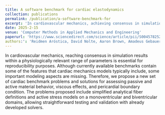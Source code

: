 ```yaml
---
title: A software benchmark for cardiac elastodynamics
collection: publications
permalink: /publication/a-software-benchmark-for
excerpt: 'In cardiovascular mechanics, achieving consensus in simulation results is crucial for reproducibility, and to address gaps in existing benchmarks, we propose new cardiac benchmark problems and solutions that include assessments of passive and active material behavior, viscous effects, and pericardial boundary conditions, with simplified analytical fiber definitions and active stress models for monoventricular and biventricular domains.'
date: 2025-2-15
venue: 'Computer Methods in Applied Mechanics and Engineering'
paperurl: 'https://www.sciencedirect.com/science/article/pii/S0045782524007394'
authors:': 'Reidmen Aróstica, David Nolte, Aaron Brown, Amadeus Gebauer, Elias Karabelas, Javiera Jilberto, Matteo Salvador, Michele Bucelli, Roberto Piersanti, Kasra Osouli, Christoph Augustin, Henrik Finsberg, Lei Shi, Marc Hirschvogel, Martin Pfaller, Pasquale Claudio Africa, Matthias Gsell, Alison Marsden, David Nordsletten, Francesco Regazzoni, Gernot Plank, Joakim Sundnes, Mathias Peirlinck, Vijay Vedula, Wolfgang Wall, Cristóbal Bertoglio'
---
```

In cardiovascular mechanics, reaching consensus in simulation results within a physiologically relevant range of parameters is essential for reproducibility purposes. Although currently available benchmarks contain some of the features that cardiac mechanics models typically include, some important modeling aspects are missing. Therefore, we propose a new set of cardiac benchmark problems and solutions for assessing passive and active material behavior, viscous effects, and pericardial boundary condition. The problems proposed include simplified analytical fiber definitions and active stress models on a monoventricular and biventricular domains, allowing straightforward testing and validation with already developed solvers.

